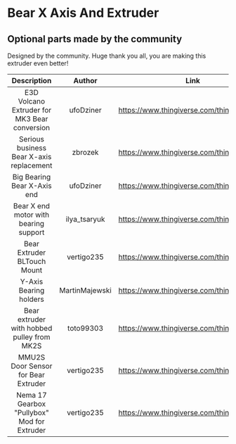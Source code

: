 # Bear X Axis And Extruder

## Optional parts made by the community

Designed by the community. Huge thank you all, you are making this extruder even better!

| Description | Author | Link |
|:-----------:|:------:|:----:|
| E3D Volcano Extruder for MK3 Bear conversion | ufoDziner | https://www.thingiverse.com/thing:3166998 |
| Serious business Bear X-axis replacement | zbrozek | https://www.thingiverse.com/thing:3194456 |
| Big Bearing Bear X-Axis end | ufoDziner | https://www.thingiverse.com/thing:3243705 |
| Bear X end motor with bearing support | ilya_tsaryuk | https://www.thingiverse.com/thing:3249583 |
| Bear Extruder BLTouch Mount | vertigo235 | https://www.thingiverse.com/thing:3251530 |
| Y-Axis Bearing holders | MartinMajewski | https://www.thingiverse.com/thing:3342147 |
| Bear extruder with hobbed pulley from MK2S | toto99303 | https://www.thingiverse.com/thing:3661475 |
| MMU2S Door Sensor for Bear Extruder | vertigo235 | https://www.thingiverse.com/thing:3472911 |
| Nema 17 Gearbox "Pullybox" Mod for Extruder | vertigo235 | https://www.thingiverse.com/thing:3714978 |

